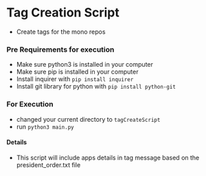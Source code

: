 # Tag Creation Script

- Create tags for the mono repos

### Pre Requirements for execution

- Make sure python3 is installed in your computer
- Make sure pip is installed in your computer
- Install inquirer with `pip install inquirer`
- Install git library for python with `pip install python-git`
 
 ### For Execution

 - changed your current directory to `tagCreateScript`
 - run `python3 main.py`


 #### Details

 - This script will include apps details in tag message based on the president_order.txt file